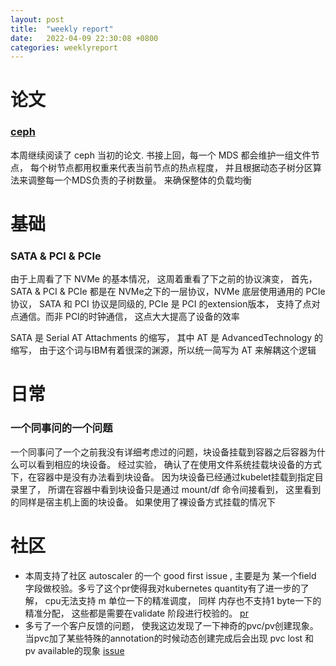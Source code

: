 ```yaml
---
layout: post
title:  "weekly report"
date:   2022-04-09 22:30:08 +0800
categories: weeklyreport
---
```


# 论文 

### [ceph](https://www.usenix.org/legacy/event/osdi06/tech/full_papers/weil/weil_html/index.html)


本周继续阅读了 ceph 当初的论文. 书接上回，每一个 MDS 都会维护一组文件节点， 每个树节点都用权重来代表当前节点的热点程度， 并且根据动态子树分区算法来调整每一个MDS负责的子树数量。 来确保整体的负载均衡



# 基础

### SATA & PCI & PCIe

由于上周看了下 NVMe 的基本情况， 这周着重看了下之前的协议演变， 首先， SATA & PCI & PCIe 都是在 NVMe之下的一层协议，NVMe 底层使用通用的 PCIe 协议， SATA 和 PCI 协议是同级的, PCIe 是 PCI 的extension版本， 支持了点对点通信。而非 PCI的时钟通信， 这点大大提高了设备的效率

SATA 是 Serial AT  Attachments 的缩写， 其中 AT 是 AdvancedTechnology 的缩写， 由于这个词与IBM有着很深的渊源，所以统一简写为 AT 来解耦这个逻辑

# 日常

### 一个同事问的一个问题

一个同事问了一个之前我没有详细考虑过的问题，块设备挂载到容器之后容器为什么可以看到相应的块设备。
经过实验， 确认了在使用文件系统挂载块设备的方式下，在容器中是没有办法看到块设备。 因为块设备已经通过kubelet挂载到指定目录里了， 所谓在容器中看到块设备只是通过 mount/df 命令间接看到， 这里看到的同样是宿主机上面的块设备。
如果使用了裸设备方式挂载的情况下


# 社区

- 本周支持了社区 autoscaler 的一个 good first issue , 主要是为 某一个field 字段做校验。多亏了这个pr使得我对kubernetes quantity有了进一步的了解， cpu无法支持 m 单位一下的精准调度， 同样 内存也不支持1 byte一下的精准分配， 这些都是需要在validate 阶段进行校验的。 [pr](https://github.com/kubernetes/autoscaler/pull/4798)
- 多亏了一个客户反馈的问题， 使我这边发现了一下神奇的pvc/pv创建现象。 当pvc加了某些特殊的annotation的时候动态创建完成后会出现 pvc lost 和 pv available的现象 [issue](https://github.com/kubernetes/kubernetes/issues/109393)